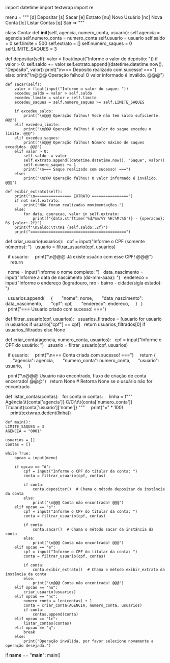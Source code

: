 import datetime
import textwrap
import re

menu = """
[d] Depositar
[s] Sacar
[e] Extrato
[nu] Novo Usuário
[nc] Nova Conta
[lc] Listar Contas
[q] Sair
=> """

class Conta:
    def __init__(self, agencia, numero_conta, usuario):
        self.agencia = agencia
        self.numero_conta = numero_conta
        self.usuario = usuario
        self.saldo = 0
        self.limite = 500
        self.extrato = []
        self.numero_saques = 0
        self.LIMITE_SAQUES = 3

 def depositar(self):
        valor = float(input("Informe o valor do depósito: "))
        if valor > 0:
            self.saldo += valor
            self.extrato.append((datetime.datetime.now(), "Depósito", valor))
            print("\n=== Depósito realizado com sucesso! ===")
        else:
            print("\n@@@ Operação falhou! O valor informado é inválido. @@@")

    def sacar(self):
        valor = float(input("Informe o valor do saque: "))
        excedeu_saldo = valor > self.saldo
        excedeu_limite = valor > self.limite
        excedeu_saques = self.numero_saques >= self.LIMITE_SAQUES

        if excedeu_saldo:
            print("\n@@@ Operação falhou! Você não tem saldo suficiente. @@@")
        elif excedeu_limite:
            print("\n@@@ Operação falhou! O valor do saque excedeu o limite. @@@")
        elif excedeu_saques:
            print("\n@@@ Operação falhou! Número máximo de saques excedidos. @@@")
        elif valor > 0:
            self.saldo -= valor
            self.extrato.append((datetime.datetime.now(), "Saque", valor))
            self.numero_saques += 1
            print("\n=== Saque realizado com sucesso! ===")
        else:
            print("\n@@@ Operação falhou! O valor informado é inválido. @@@")

    def exibir_extrato(self):
        print("\n================ EXTRATO ================")
        if not self.extrato:
            print("Não foram realizadas movimentações.")
        else:
            for data, operacao, valor in self.extrato:
                print(f"{data.strftime('%d/%m/%Y %H:%M:%S')} - {operacao}: R$ {valor:.2f}")
        print(f"\nSaldo:\t\tR$ {self.saldo:.2f}")
        print("==========================================")


def criar_usuario(usuarios):
  cpf = input("Informe o CPF (somente números): ")
  usuario = filtrar_usuario(cpf, usuarios)

  if usuario:
    print("\n@@@ Já existe usuário com esse CPF! @@@")
    return

  nome = input("Informe o nome completo: ")
  data_nascimento = input("Informe a data de nascimento (dd-mm-aaaa): ")
  endereco = input("Informe o endereço (logradouro, nro - bairro - cidade/sigla estado): ")

  usuarios.append(
    {
      "nome": nome,
      "data_nascimento": data_nascimento,
      "cpf": cpf,
      "endereco": endereco,
    }
  )
  print("=== Usuário criado com sucesso! ===")


def filtrar_usuario(cpf, usuarios):
  usuarios_filtrados = [usuario for usuario in usuarios if usuario["cpf"] == cpf]
  return usuarios_filtrados[0] if usuarios_filtrados else None


def criar_conta(agencia, numero_conta, usuarios):
  cpf = input("Informe o CPF do usuário: ")
  usuario = filtrar_usuario(cpf, usuarios)

  if usuario:
    print("\n=== Conta criada com sucesso! ===")
    return {
      "agencia": agencia,
      "numero_conta": numero_conta,      "usuario": usuario,
    }

  print("\n@@@ Usuário não encontrado, fluxo de criação de conta encerrado! @@@")
  return None # Retorna None se o usuário não for encontrado


def listar_contas(contas):
  for conta in contas:
    linha = f"""
Agência:\t{conta['agencia']}
C/C:\t\t{conta['numero_conta']}
Titular:\t{conta['usuario']['nome']}
"""
    print("=" * 100)
    print(textwrap.dedent(linha))

    def main():
    LIMITE_SAQUES = 3
    AGENCIA = "0001"

    usuarios = []
    contas = []

    while True:
        opcao = input(menu)

        if opcao == "d":
            cpf = input("Informe o CPF do titular da conta: ")
            conta = filtrar_usuario(cpf, contas)

            if conta:
                conta.depositar()  # Chama o método depositar da instância da conta
            else:
                print("\n@@@ Conta não encontrada! @@@")
        elif opcao == "s":
            cpf = input("Informe o CPF do titular da conta: ")
            conta = filtrar_usuario(cpf, contas)

            if conta:
                conta.sacar()  # Chama o método sacar da instância da conta
            else:
                print("\n@@@ Conta não encontrada! @@@")
        elif opcao == "e":
            cpf = input("Informe o CPF do titular da conta: ")
            conta = filtrar_usuario(cpf, contas)

            if conta:
                conta.exibir_extrato()  # Chama o método exibir_extrato da instância da conta
            else:
                print("\n@@@ Conta não encontrada! @@@")
        elif opcao == "nu":
            criar_usuario(usuarios)
        elif opcao == "nc":
            numero_conta = len(contas) + 1
            conta = criar_conta(AGENCIA, numero_conta, usuarios)
            if conta:
                contas.append(conta)
        elif opcao == "lc":
            listar_contas(contas)
        elif opcao == "q":
            break
        else:
            print("Operação inválida, por favor selecione novamente a operação desejada.")

if __name__ == "__main__":
    main()

